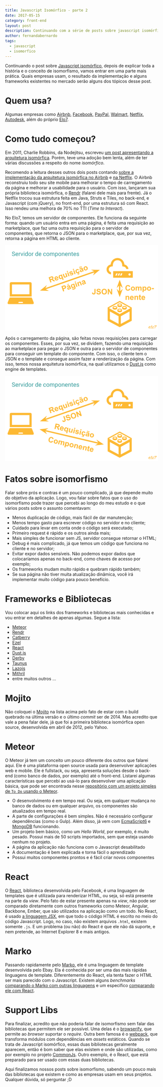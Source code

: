 ```yaml
---
title: Javascript Isomórfico - parte 2
date: 2017-05-15
category: front-end
layout: post
description: Continuando com a série de posts sobre javascript isomórfico, agora falando um pouco mais sobre frameworks e onde usá-los.
author: fernandabernardo
tags:
  - javascript
  - isomorfico
---
```


Continuando o post sobre [Javascript isomórfico](/isomorfismo), depois de explicar toda a história e o conceito de isomorfismo, vamos entrar em uma parte mais prática. Quais empresas usam, o resultado da implementação e alguns frameworks existentes no mercado serão alguns dos tópicos desse post.

# Quem usa?
Algumas empresas como [Airbnb](https://www.airbnb.com.br/), [Facebook](https://www.facebook.com/), [PayPal](https://www.paypal.com/br/), [Walmart](https://www.walmart.com.br/), [Netflix](https://www.netflix.com/br/), [Autodesk](http://www.autodesk.com.br/), além do próprio [Elo7](http://www.elo7.com.br/).

# Como tudo começou?
Em 2011, Charlie Robbins, da Nodejitsu, escreveu [um post apresentando a arquitetura isomórfica](https://blog.nodejitsu.com/scaling-isomorphic-javascript-code/). Porém, teve uma adoção bem lenta, além de ter várias discussões a respeito do nome *isomórfico*.

Recomendo a leitura desses outros dois posts contando [sobre a implementação da arquitetura isomórfica no Airbnb](http://nerds.airbnb.com/isomorphic-javascript-future-web-apps/) e [na Netflix](http://techblog.netflix.com/2015/08/making-netflixcom-faster.html). O Airbnb reconstruiu todo seu site mobile para melhorar o tempo de carregamento da página e melhorar a usabilidade para o usuário. Com isso, lançaram sua própria biblioteca isomórfica, o [Rendr](http://rendrjs.github.io/) (falarei dele mais para frente). Já o Netflix trocou sua estrutura feita em Java, Struts e Tiles, no back-end, e Javascript (com jQuery), no front-end, por uma estrutura só com React. Isso rendeu uma melhora de 70% no TTI (*Time to Interact*).

No Elo7, temos um servidor de componentes. Ele funciona da seguinte forma: quando um usuário entra em uma página, é feita uma requisição ao marketplace, que faz uma outra requisição para o servidor de componentes, que retorna o JSON para o marketplace, que, por sua vez, retorna a página em HTML ao cliente.

![Fluxo da primeira requisição](/images/isomorfismo-parte-2-1.png)

Após o carregamento da página, são feitas novas requisições para carregar os componentes. Esses, por sua vez, se dividem, fazendo uma requisição ao marketplace para pegar o JSON e outra para o servidor de componentes para conseguir um template do componente. Com isso, o cliente tem o JSON e o template e consegue assim fazer a renderização da página. Com isso, temos nossa arquitetura isomórfica, na qual utilizamos o [Dust.js](http://www.dustjs.com/) como engine de templates.

![Fluxo após o carregamento da página](/images/isomorfismo-parte-2-2.png)


# Fatos sobre isomorfismo
Falar sobre prós e contras é um pouco complicado, já que depende muito do objetivo da aplicação. Logo, vou falar sobre fatos que o uso do isomorfismo pode trazer que percebi ao longo do meu estudo e o que vários posts sobre o assunto comentavam:
* Menos duplicação de código, mais fácil de dar manutenção;
* Menos tempo gasto para escrever código no servidor e no cliente;
* Cuidado para levar em conta onde o código será executado;
* Primeiro request é rápido e os outros ainda mais;
* Mais simples de funcionar sem JS, servidor consegue retornar o HTML;
* Debug é mais complicado, já que temos um código que funciona no cliente e no servidor;
* Evitar expor dados sensíveis. Não podemos expor dados que colocaríamos apenas no back-end, como chaves de acesso por exemplo;
* Os frameworks mudam muito rápido e quebram rápido também;
* Se sua página não tiver muita atualização dinâmica, você irá implementar muito código para pouco benefício.

# Frameworks e Bibliotecas
Vou colocar aqui os links dos frameworks e bibliotecas mais conhecidas e vou entrar em detalhes de apenas algumas. Segue a lista:
* [Meteor](https://www.meteor.com/)
* [Rendr](http://rendrjs.github.io/)
* [Catberry](http://catberry.org/)
* [Ezel](http://ezeljs.com/)
* [React](https://facebook.github.io/react/)
* [Dust.js](http://www.dustjs.com/)
* [Derby](http://derbyjs.com/)
* [Taunus](https://github.com/taunus/taunus)
* [Lazojs](https://github.com/lazojs/lazo)
* [Mithril](http://mithril.js.org/)
* entre muitos outros ...

# Mojito
Não coloquei o [Mojito](https://github.com/yahoo/mojito) na lista acima pelo fato de estar com o build quebrado na última versão e o último *commit* ser de 2014. Mas acredito que vale a pena falar dele, já que foi a primeira biblioteca isomórfica open source, desenvolvida em abril de 2012, pelo Yahoo.

# Meteor
O Meteor já tem um conceito um pouco diferente dos outros que falarei aqui. Ele é uma plataforma open source usada para desenvolver aplicações web e mobile. Ele é fullstack, ou seja, apresenta soluções desde o back-end (como banco de dados, por exemplo) até o front-end. Listarei algumas características que percebi ao usá-lo para desenvolver uma aplicação básica, que pode ser encontrada nesse [repositório com um projeto simples de `To Do` usando o Meteor](https://github.com/FernandaBernardo/meteor-simple-todos).
* O desenvolvimento é em tempo real. Ou seja, em qualquer mudança no banco de dados ou em qualquer arquivo, os componentes são atualizados em tempo real.
* A parte de configurações é bem simples. Não é necessário configurar dependências (como o Gulp). Além disso, já vem com [EcmaScript6](http://es6-features.org/) e [MongoDB](https://www.mongodb.com/) funcionando.
* Um projeto bem básico, como um *Hello World*, por exemplo, é muito pesado. Possui mais de 50 scripts importados, sem que esteja usando nenhum no projeto.
* A página da aplicação não funciona com o Javascript desabilitado
* A documentação é bem explicada e torna fácil o aprendizado
* Possui muitos componentes prontos e é fácil criar novos componentes

# React
O [React](https://facebook.github.io/react/), biblioteca desenvolvida pelo Facebook, é uma linguagem de templates que é utilizada para renderizar HTML, ou seja, só está presente na parte da *view*. Pelo fato de estar presente apenas na *view*, não pode ser comparado diretamente com outros frameworks como Meteor, Angular, Backbone, Ember, que são utilizados na aplicação como um todo.
No React, é usado [a linguagem JSX](https://jsx.github.io/), em que todo o código HTML é escrito no meio do código Javascript. Logo, no caso, não existem arquivos `.html`, existem somente `.js`. E um problema (ou não) do React é que ele não dá suporte, e nem pretende, ao Internet Explorer 8 e mais antigos.

# Marko
Passando rapidamente pelo [Marko](https://github.com/marko-js/marko), ele é uma linguagem de template desenvolvida pelo Ebay. Ela é conhecida por ser uma das mais rápidas linguagens de template. Diferentemente do React, ela tenta fazer o HTML ser mais parecido com o Javascript. Existem alguns *benchmarks* [comparando o Marko com outras linguagens](https://github.com/marko-js/templating-benchmarks) e um específico [comparando ele com React](https://github.com/patrick-steele-idem/marko-vs-react).

# Support Libs
Para finalizar, acredito que não poderia falar de isomorfismo sem falar das bibliotecas que permitem ele ser possível. Uma delas é o [browserify](http://browserify.org/), que permite ao *browser* suportar o *require*. Outra bem famosa é o [webpack](https://webpack.github.io/), que transforma módulos com dependências em *assets* estáticos. Quando se trata de Javascript isomórfico, essas duas bibliotecas geralmente aparecem, então é bom saber que elas existem e onde são utilizadas, como por exemplo no projeto [CommonJs](http://www.commonjs.org/). Outro exemplo, é o React, que está preparado para ser usado com essas duas bibliotecas.

Aqui finalizamos nossos posts sobre isomorfismo, sabendo um pouco mais das bibliotecas que existem e como as empresas usam em seus projetos. Qualquer dúvida, só perguntar ;D
